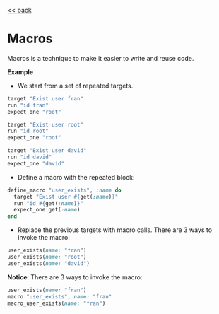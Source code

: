 [<< back](README.md)

# Macros

Macros is a technique to make it easier to write and reuse code.

**Example**

* We start from a set of repeated targets.

```ruby
target "Exist user fran"
run "id fran"
expect_one "root"

target "Exist user root"
run "id root"
expect_one "root"

target "Exist user david"
run "id david"
expect_one "david"
```

* Define a macro with the repeated block:

```ruby
define_macro "user_exists", :name do
  target "Exist user #{get(:name)}"
  run "id #{get(:name)}"
  expect_one get(:name)
end
```

* Replace the previous targets with macro calls. There are 3 ways to invoke the macro:

```ruby
user_exists(name: "fran")
user_exists(name: "root")
user_exists(name: "david")
```

**Notice**: There are 3 ways to invoke the macro:

```ruby
user_exists(name: "fran")
macro "user_exists", name: "fran"
macro_user_exists(name: "fran")
```
